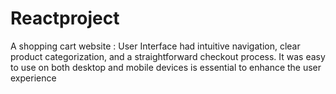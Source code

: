 # Reactproject
A shopping cart website : User Interface had intuitive navigation, clear product categorization, and a  straightforward checkout process. It was easy to use on both desktop and mobile devices is essential to enhance the user experience
